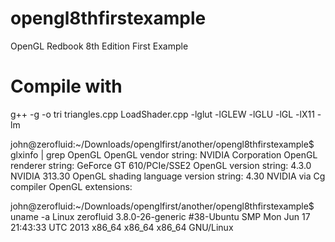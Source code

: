 opengl8thfirstexample
=====================

OpenGL Redbook 8th Edition First Example

Compile with
============
g++ -g -o tri triangles.cpp LoadShader.cpp -lglut -lGLEW -lGLU -lGL -lX11 -lm

john@zerofluid:~/Downloads/openglfirst/another/opengl8thfirstexample$ glxinfo | grep OpenGL
OpenGL vendor string: NVIDIA Corporation
OpenGL renderer string: GeForce GT 610/PCIe/SSE2
OpenGL version string: 4.3.0 NVIDIA 313.30
OpenGL shading language version string: 4.30 NVIDIA via Cg compiler
OpenGL extensions:

john@zerofluid:~/Downloads/openglfirst/another/opengl8thfirstexample$ uname -a
Linux zerofluid 3.8.0-26-generic #38-Ubuntu SMP Mon Jun 17 21:43:33 UTC 2013 x86_64 x86_64 x86_64 GNU/Linux

